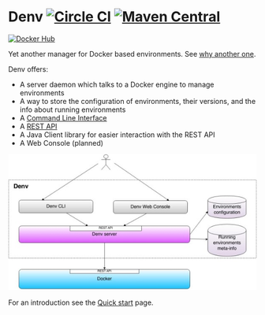 Denv [![Circle CI](https://circleci.com/gh/ssouporg/denv.svg?style=badge)](https://circleci.com/gh/ssouporg/denv) [![Maven Central](https://maven-badges.herokuapp.com/maven-central/org.ssoup.denv/denv/badge.svg)](https://maven-badges.herokuapp.com/maven-central/org.ssoup.denv/denv)
====
[![Docker Hub](http://dockeri.co/image/alebellu/denv)](https://registry.hub.docker.com/u/alebellu/denv/)

Yet another manager for Docker based environments. See [why another one](https://github.com/ssouporg/denv/wiki/Rational).

Denv offers:

- A server daemon which talks to a Docker engine to manage environments
- A way to store the configuration of environments, their versions, and the info about running environments
- A [Command Line Interface](https://github.com/ssouporg/denv/wiki/CLI-Commands)
- A [REST API](https://github.com/ssouporg/denv/wiki/REST-API)
- A Java Client library for easier interaction with the REST API
- A Web Console (planned)

![Denv L](docs/images/denv_small.jpg "Denv")

For an introduction see the [Quick start](https://github.com/ssouporg/denv/wiki/Quick-start) page.


